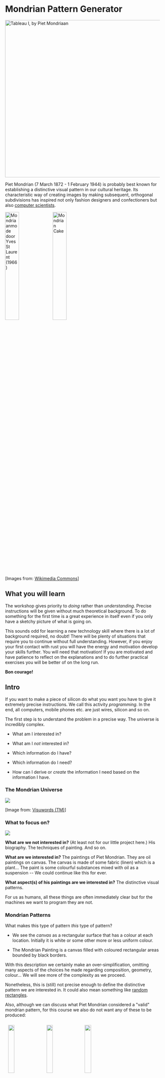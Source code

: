 

Mondrian Pattern Generator
==========================

<a title="Piet Mondrian [Public domain], via Wikimedia Commons" href="https://commons.wikimedia.org/wiki/File%3ATableau_I%2C_by_Piet_Mondriaan.jpg"><img width="512" alt="Tableau I, by Piet Mondriaan" src="https://upload.wikimedia.org/wikipedia/commons/thumb/3/36/Tableau_I%2C_by_Piet_Mondriaan.jpg/512px-Tableau_I%2C_by_Piet_Mondriaan.jpg"/>
</a>


Piet Mondrian (7 March 1872 - 1 February 1944) is probably best known for establishing a distinctive visual pattern in our cultural heritage. Its characteristic way of creating images by making subsequent, orthogonal subdivisions has inspired not only fashion designers and confectioners but also [computer scientists](https://github.com/qiyuangong/Mondrian).

<a title="By Eric Koch / Anefo (Nationaal Archief) [CC BY-SA 3.0 (http://creativecommons.org/licenses/by-sa/3.0)], via Wikimedia Commons" href="https://commons.wikimedia.org/wiki/File%3AMondriaanmode_door_Yves_St_Laurent_(1966).jpg"><img width="30%" alt="Mondriaanmode door Yves St Laurent (1966)" src="https://upload.wikimedia.org/wikipedia/commons/thumb/0/0f/Mondriaanmode_door_Yves_St_Laurent_%281966%29.jpg/512px-Mondriaanmode_door_Yves_St_Laurent_%281966%29.jpg"/></a>
<a title="By Heidi De Vries [CC BY 2.0 (http://creativecommons.org/licenses/by/2.0)], via Wikimedia Commons" href="https://commons.wikimedia.org/wiki/File%3AMondrian_Cake.jpg"><img width="30%" alt="Mondrian Cake" src="https://upload.wikimedia.org/wikipedia/commons/thumb/2/2e/Mondrian_Cake.jpg/512px-Mondrian_Cake.jpg"/></a>


[Images from: [Wikimedia Commons](https://commons.wikimedia.org/)]



What you will learn
-------------------

The workshop gives priority to _doing_ rather than _understanding_. Precise instructions will be given without much theoretical background. To do something for the first time is a great experience in itself even if you only have a sketchy picture of what is going on.

This sounds odd for learning a new technology skill where there is a lot of background required, no doubt! There will be plenty of situations that require you to continue without full understanding. However, if you enjoy your first contact with rust you will have the energy and motivation develop your skills further. You will need that motivation! If you are motivated and have patience to reflect on the explanations and to do further practical exercises you will be better of on the long run.

**Bon courage!**


Intro
-----

If you want to make a piece of silicon do what you want you have to give it extremely precise instructions. We call this activity _programming_. In the end, all computers, mobile phones etc. are just wires, silicon and so on.

The first step is to understand the problem in a precise way. The universe is incredibly complex.

+ What am I interested in?

+ What am I _not_ interested in?

+ Which information do I have?

+ Which information do I need?

+ How can I derive or _create_ the information I need based on the information I have.


### The Mondrian Universe

![](images/mondrian-associations.jpg)

[Image from: [Visuwords (TM)](http://visuwords.com)]

### What to focus on?
![](images/mondrian-associations-focus.jpg)

**What are we not interested in?** (At least not for our little project here.) His biography. The techniques of painting. And so on.

**What are we interested in?** The paintings of Piet Mondrian. They are oil paintings on canvas. The canvas is made of some fabric (linen) which is a plant... The paint is some colourful substances mixed with oil as a suspension -- We could continue like this for ever.

**What aspect(s) of his paintings are we interested in?** The distinctive visual patterns.

For us as humans, all these things are often immediately clear but for the machines we want to program they are not.


### Mondrian Patterns

What makes this type of pattern _this_ type of pattern?

+ We see the _canvas_ as a rectangular surface that has a colour at each location. Initially it is white or some other more or less uniform colour.

+ The Mondrian Painting is a canvas filled with coloured rectangular areas bounded by black borders.

With this description we certainly make an over-simplification, omitting many aspects of the choices he made regarding composition, geometry, colour... We will see more of the complexity as we proceed.

Nonetheless, this is (still) not precise enough to define the distinctive pattern we are interested in. It could also mean something like [random rectangles](https://williamaadams.wordpress.com/2013/12/12/multitask-ui-like-its-1995/).

Also, although we can discuss what Piet Mondrian considered a "valid" mondrian pattern, for this course we also do not want any of these to be produced:

<img width="20%" style="padding:10px" src="images/oddPatterns01.jpg"/>
<img width="20%" style="padding:10px" src="images/oddPatterns02.jpg"/>
<img width="20%" style="padding:10px" src="images/oddPatterns03.jpg"/>

Up to now, nothing in our _definition_ makes sure the rectangles

+ are aligned with the edge of the canvas,

+ cover the whole canvas,

+ do not overlap, producing non-rectangular remainders.

With _Mondrian Pattern_ we will refer to a rectangular area, the _canvas_, filled _completely_ with differently _coloured rectangles_. The rectangles are oriented 'upright' so that their edges are aligned with the borders of the canvas.


### Processing Mondrian Patterns

To fill a given rectangular _canvas_ with a pattern that satisfies the criteria of the definition we can use these steps:

1. Make vertical/horizontal subdivisions so that rectangular sub-regions emerge.

2. Paint each sub-region with a coloured rectangle and paint a black border around it.

There are other ways of achieving similar or the same type of pattern. Also, we are far from a level of precision that would suit programming a machine to do it. But for us humans, we have gained a lot of precision already.


Practice: "The Workshops"
-------------------------

Each step in the instructions is marked by a &#9654;&#9654;.


### Before you start

&#9654;&#9654; If you have not [set up your machine for coding](https://github.com/rust-community/rustbridge/blob/master/workshops/installfest/user-guide.md) please do so, now.

&#9654;&#9654; Currently (but hopefully this is going to change in the near future), you need `gcc` installed in order to have graphics output available.

TODO: Add link to gcc install instructions as soon as they exist.


### Alternative learning ressources

**If you are a programming newcomer** and if you do not want to (or failed to) set up a computer for coding right now, we suggest to have a look at these alternatives:

+ [rustbyexample.com](http://rustbyexample.com/)

+ [exercism.io](http://exercism.io/languages/rust)


### Setup a first project

Make a new project named `mondpaint`:

&#9654;&#9654; Type `cargo new --bin mondpaint` into the console and hit the `Enter` key.

&#9654;&#9654; Type `cd mondpaint` into the console, and hit the `Enter` key.


#### [Testing]

Create an executable program and execute it:

&#9654;&#9654; Type `cargo run` into the console and hit the `Enter` key.

Your console should now look something like this:
![](images/console_run-hello-world.jpg)


### Part I

This part is dedicated to people with no prior programming experience. Detailed instructions guide learners through minimal interventions in an existing piece of rust code. Each step changes the Mondrian pattern in an important way, in turn providing visual feedback to the learner.

[continue to Part I](part1.md)


### Part II

TODO: The second part is yet to be developed!

It is dedicated to people who have made some more coding experience for themselves, either in rust or in another language.

The mondrian pattern generator follows the idea of rust as a parallel processing systems programming language. Part II will directly address rust-specific concepts related to multi-threading.

[sneek into unfinnished Part II](part2.md)


--------------------------------------

[Continue to Part I](part1.md) | [sneek into unfinnished Part II](part2.md)

